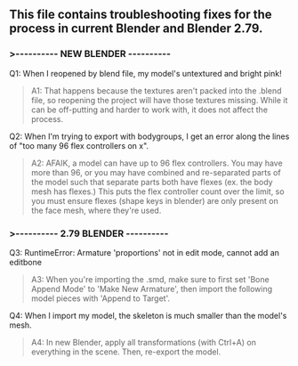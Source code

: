 ## This file contains troubleshooting fixes for the process in current Blender and Blender 2.79.

### >---------- NEW BLENDER ----------
Q1: When I reopened by blend file, my model's untextured and bright pink!

> A1: That happens because the textures aren't packed into the .blend file, so reopening the project will have those textures missing. While it can be off-putting and harder to work with, it does not affect the process.

Q2: When I'm trying to export with bodygroups, I get an error along the lines of "too many 96 flex controllers on x".

> A2: AFAIK, a model can have up to 96 flex controllers. You may have more than 96, or you may have combined and re-separated parts of the model such that separate parts both have flexes (ex. the body mesh has flexes.) This puts the flex controller count over the limit, so you must ensure flexes (shape keys in blender) are only present on the face mesh, where they're used.

### >---------- 2.79 BLENDER ----------
Q3: RuntimeError: Armature 'proportions' not in edit mode, cannot add an editbone

> A3: When you're importing the .smd, make sure to first set 'Bone Append Mode' to 'Make New Armature', then import the following model pieces with 'Append to Target'.

Q4: When I import my model, the skeleton is much smaller than the model's mesh.

> A4: In new Blender, apply all transformations (with Ctrl+A) on everything in the scene. Then, re-export the model.
